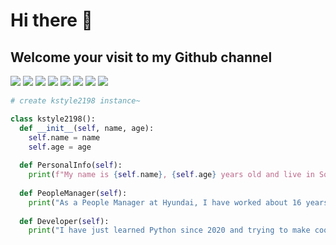 # Hi there 👋
## Welcome your visit to my Github channel


[![](https://img.shields.io/badge/Python-Django-blue)](https://www.djangoproject.com/)
[![](https://img.shields.io/badge/Python-FastApi-red)](https://fastapi.tiangolo.com/)
[![](https://img.shields.io/badge/Python-Scikit--learn-red)](https://scikit-learn.org/stable/)
[![](https://img.shields.io/badge/Python-PyCaret-yellown)](https://pycaret.org/)
[![](https://img.shields.io/badge/Python-Pandas-green)](https://pandas.pydata.org/)
[![](https://img.shields.io/badge/Vue-2.0-orange)](https://vuejs.org/)
[![](https://img.shields.io/badge/Vuetify-2.6-lightgrey)](https://vuetifyjs.com/en/)
[![](https://img.shields.io/badge/Python-pyscript-brightgreen)](https://pyscript.net/)

```python
# create kstyle2198 instance~

class kstyle2198():
  def __init__(self, name, age):
    self.name = name
    self.age = age
   
  def PersonalInfo(self):
    print(f"My name is {self.name}, {self.age} years old and live in South Korea")
 
  def PeopleManager(self):
    print("As a People Manager at Hyundai, I have worked about 16 years")
   
  def Developer(self):
    print("I have just learned Python since 2020 and trying to make cool projects like web development, data analysis, etc")

```
